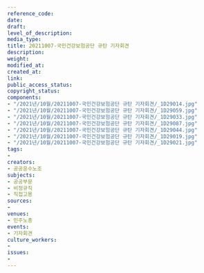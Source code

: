 ```yaml
---
reference_code: 
date: 
draft: 
level_of_description: 
media_type: 
title: 20211007-국민건강보험공단 규탄 기자회견
description: 
weight: 
modified_at: 
created_at: 
link: 
public_access_status: 
copyright_status: 
components:
- "/2021년/10월/20211007-국민건강보험공단 규탄 기자회견/_1D29014.jpg"
- "/2021년/10월/20211007-국민건강보험공단 규탄 기자회견/_1D29059.jpg"
- "/2021년/10월/20211007-국민건강보험공단 규탄 기자회견/_1D29033.jpg"
- "/2021년/10월/20211007-국민건강보험공단 규탄 기자회견/_1D29087.jpg"
- "/2021년/10월/20211007-국민건강보험공단 규탄 기자회견/_1D29044.jpg"
- "/2021년/10월/20211007-국민건강보험공단 규탄 기자회견/_1D29019.jpg"
- "/2021년/10월/20211007-국민건강보험공단 규탄 기자회견/_1D29021.jpg"
tags:
- 
creators:
- 공공운수노조
subjects:
- 공공부문
- 비정규직
- 직접고용
sources:
- 
venues:
- 민주노총
events:
- 기자회견
culture_workers:
- 
issues:
- 
---
```

